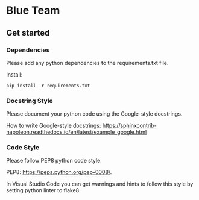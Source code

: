 # Blue Team

## Get started

### Dependencies
Please add any python dependencies to the requirements.txt file.


Install:   

```shell
pip install -r requirements.txt
```

### Docstring Style
Please document your python code using the Google-style docstrings.

How to write Google-style docstrings: https://sphinxcontrib-napoleon.readthedocs.io/en/latest/example_google.html

### Code Style
Please follow PEP8 python code style.

PEP8: https://peps.python.org/pep-0008/.

In Visual Studio Code you can get warnings and hints to follow this style by setting python linter to flake8. 
